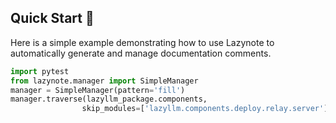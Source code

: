 ## Quick Start 🚀

Here is a simple example demonstrating how to use Lazynote to automatically generate and manage documentation comments.

```python
import pytest
from lazynote.manager import SimpleManager
manager = SimpleManager(pattern='fill')
manager.traverse(lazyllm_package.components, 
                skip_modules=['lazyllm.components.deploy.relay.server'])
